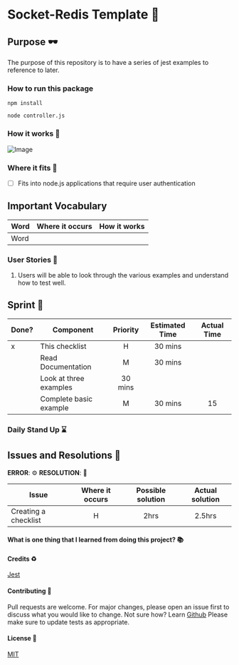 # Socket-Redis Template :rocket:

## Purpose :dark_sunglasses:

The purpose of this repository is to have a series of jest examples to reference to later.

### How to run this package

```
npm install
```

```
node controller.js
```

### How it works :open_book:

![Image](https://www.dropbox.com/s/qssnbo02fau4wwc/Screen%20Shot%202020-07-27%20at%2014.01.49.png?raw=1)

### Where it fits :paperclip:

- [ ] Fits into node.js applications that require user authentication

## Important Vocabulary

| Word | Where it occurs | How it works |
| ---- | :-------------: | :----------: |
| Word |                 |              |

### User Stories :telescope:

1. Users will be able to look through the various examples and understand how to test well.

## Sprint :athletic_shoe:

| Done? | Component              | Priority | Estimated Time | Actual Time |
| ----- | ---------------------- | :------: | :------------: | :---------: |
| x     | This checklist         |    H     |    30 mins     |             |
|       | Read Documentation     |    M     |    30 mins     |             |
|       | Look at three examples | 30 mins  |                |
|       | Complete basic example |    M     |    30 mins     |     15      |

### Daily Stand Up :hourglass:

## Issues and Resolutions :flashlight:

**ERROR**: :gear:
**RESOLUTION**: :key:

| Issue                | Where it occurs | Possible solution | Actual solution |
| -------------------- | :-------------: | :---------------: | :-------------: |
| Creating a checklist |        H        |       2hrs        |     2.5hrs      |

#### What is one thing that I learned from doing this project? :books:

#### Credits :recycle:

[Jest](https://jestjs.io/)

#### Contributing :round_pushpin:

Pull requests are welcome. For major changes, please open an issue first to discuss what you would like to change.
Not sure how? Learn [Github](https://www.youtube.com/watch?v=3RjQznt-8kE&list=PL4cUxeGkcC9goXbgTDQ0n_4TBzOO0ocPR)
Please make sure to update tests as appropriate.

#### License :memo:

[MIT](https://choosealicense.com/licenses/mit/)
